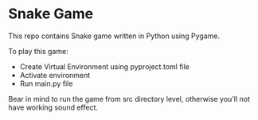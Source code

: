# Snake Game

This repo contains Snake game written in Python using Pygame.

To play this game:
- Create Virtual Environment using pyproject.toml file
- Activate environment
- Run main.py file

Bear in mind to run the game from src directory level, otherwise you'll not have working sound effect.

